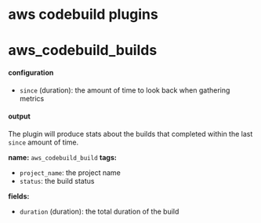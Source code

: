 aws codebuild plugins
=====================

# aws_codebuild_builds

#### configuration

- `since` (duration): the amount of time to look back when gathering metrics

#### output

The plugin will produce stats about the builds that completed within the last `since` amount of time.

**name:** `aws_codebuild_build`
**tags:**

- `project_name`: the project name
- `status`: the build status

**fields:**

- `duration` (duration): the total duration of the build
